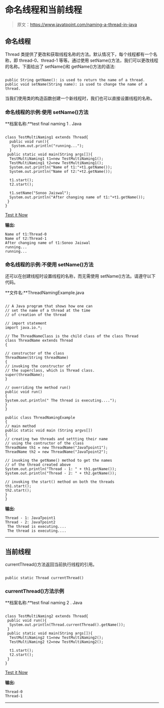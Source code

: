 # 命名线程和当前线程

> 原文：<https://www.javatpoint.com/naming-a-thread-in-java>

## 命名线程

Thread 类提供了更改和获取线程名称的方法。默认情况下，每个线程都有一个名称，即 thread-0、thread-1 等等。通过使用 setName()方法，我们可以更改线程的名称。下面给出了 setName()和 getName()方法的语法:

```

public String getName(): is used to return the name of a thread.
public void setName(String name): is used to change the name of a thread.

```

当我们使用类的构造函数创建一个新线程时，我们也可以直接设置线程的名称。

### 命名线程的示例:使用 setName()方法

**档案名称:**test final naming 1 . Java

```

class TestMultiNaming1 extends Thread{
  public void run(){
   System.out.println("running...");
  }
 public static void main(String args[]){
  TestMultiNaming1 t1=new TestMultiNaming1();
  TestMultiNaming1 t2=new TestMultiNaming1();
  System.out.println("Name of t1:"+t1.getName());
  System.out.println("Name of t2:"+t2.getName());

  t1.start();
  t2.start();

  t1.setName("Sonoo Jaiswal");
  System.out.println("After changing name of t1:"+t1.getName());
 }
}

```

[Test it Now](https://www.javatpoint.com/opr/test.jsp?filename=TestMultiNaming1)

**输出:**

```
Name of t1:Thread-0
Name of t2:Thread-1
After changing name of t1:Sonoo Jaiswal
running...
running...

```

### 命名线程的示例:不使用 setName()方法

还可以在创建线程时设置线程的名称，而无需使用 setName()方法。请遵守以下代码。

**文件名:**ThreadNamingExample.java

```

// A Java program that shows how one can 
// set the name of a thread at the time
// of creation of the thread

// import statement
import java.io.*;

// The ThreadNameClass is the child class of the class Thread
class ThreadName extends Thread
{

// constructor of the class
ThreadName(String threadName)
{
// invoking the constructor of
// the superclass, which is Thread class.
super(threadName);
}

// overriding the method run()
public void run()
{
System.out.println(" The thread is executing....");
}
}

public class ThreadNamingExample
{
// main method
public static void main (String argvs[])
{
// creating two threads and settting their name
// using the contructor of the class
ThreadName th1 = new ThreadName("JavaTpoint1");
ThreadName th2 = new ThreadName("JavaTpoint2");

// invoking the getName() method to get the names
// of the thread created above
System.out.println("Thread - 1: " + th1.getName());
System.out.println("Thread - 2: " + th2.getName());

// invoking the start() method on both the threads
th1.start();
th2.start();
}
}

```

**输出:**

```
Thread - 1: JavaTpoint1
Thread - 2: JavaTpoint2
 The thread is executing....
 The thread is executing....

```

* * *

## 当前线程

currentThread()方法返回当前执行线程的引用。

```

public static Thread currentThread()  

```

### currentThread()方法示例

**档案名称:**test final naming 2 . Java

```

class TestMultiNaming2 extends Thread{
 public void run(){
  System.out.println(Thread.currentThread().getName());
 }
 public static void main(String args[]){
  TestMultiNaming2 t1=new TestMultiNaming2();
  TestMultiNaming2 t2=new TestMultiNaming2();

  t1.start();
  t2.start();
 }
}

```

[Test it Now](https://www.javatpoint.com/opr/test.jsp?filename=TestMultiNaming2)

**输出:**

```
Thread-0
Thread-1

```

* * *